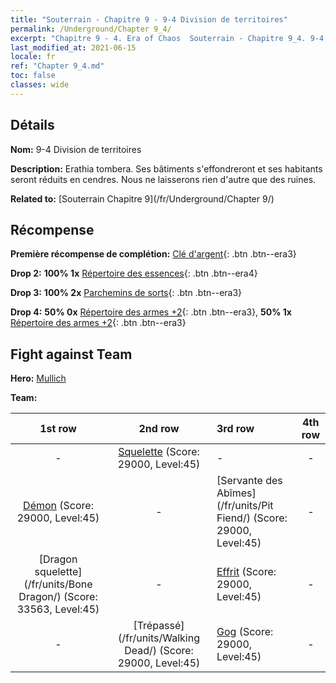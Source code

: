 ```yaml
---
title: "Souterrain - Chapitre 9 - 9-4 Division de territoires"
permalink: /Underground/Chapter 9_4/
excerpt: "Chapitre 9 - 4. Era of Chaos  Souterrain - Chapitre 9_4. 9-4 Division de territoires"
last_modified_at: 2021-06-15
locale: fr
ref: "Chapter 9_4.md"
toc: false
classes: wide
---
```


## Détails

 **Nom:** 9-4 Division de territoires

 **Description:** Erathia tombera. Ses bâtiments s'effondreront et ses habitants seront réduits en cendres. Nous ne laisserons rien d'autre que des ruines.

 **Related to:** [Souterrain Chapitre 9](/fr/Underground/Chapter 9/)

## Récompense

 **Première récompense de complétion:** [Clé d'argent](/ItemsFR/con_693/){: .btn .btn--era3}

 **Drop 2:** **100% 1x** [Répertoire des essences](/ItemsFR/mat_39/){: .btn .btn--era4}

 **Drop 3:** **100% 2x** [Parchemins de sorts](/ItemsFR/con_694/){: .btn .btn--era3}

 **Drop 4:** **50% 0x** [Répertoire des armes +2](/ItemsFR/mat_32/){: .btn .btn--era3}, **50% 1x** [Répertoire des armes +2](/ItemsFR/mat_32/){: .btn .btn--era3}


## Fight against Team
 **Hero:** [Mullich](/fr/heroes/Mullich/)

 **Team:**


  | 1st row | 2nd row | 3rd row | 4th row |
  |:----:|:----:|:----|:----:|
  | - | [Squelette](/fr/units/Skeleton/) (Score: 29000, Level:45)  | - | - |
  | [Démon](/fr/units/Demon/) (Score: 29000, Level:45)  | - | [Servante des Abîmes](/fr/units/Pit Fiend/) (Score: 29000, Level:45)  | - |
  | [Dragon squelette](/fr/units/Bone Dragon/) (Score: 33563, Level:45)  | - | [Effrit](/fr/units/Efreeti/) (Score: 29000, Level:45)  | - |
  | - | [Trépassé](/fr/units/Walking Dead/) (Score: 29000, Level:45)  | [Gog](/fr/units/Gog/) (Score: 29000, Level:45)  | - |


